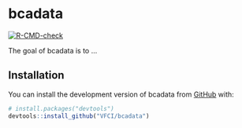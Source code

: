 
<!-- README.md is generated from README.Rmd. Please edit that file -->

# bcadata

<!-- badges: start -->

[![R-CMD-check](https://github.com/vfci/vfci/actions/workflows/R-CMD-check.yaml/badge.svg)](https://github.com/vfci/vfci/actions/workflows/R-CMD-check.yaml)
<!-- badges: end -->

The goal of bcadata is to …

## Installation

You can install the development version of bcadata from
[GitHub](https://github.com/) with:

``` r
# install.packages("devtools")
devtools::install_github("VFCI/bcadata")
```
